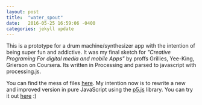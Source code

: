 ```yaml
---
layout: post
title:  "water_spout"
date:   2016-05-25 16:59:06 -0400
categories: jekyll update
---
```


This is a prototype for a drum machine/synthesizer app with the intention of being super fun and addictive.
It was my final sketch for _"Creative Programing For digital media and mobile Apps"_ by proffs Grillies, Yee-King,
Grierson on Coursera. Its written in Processing and parsed to javascript with processing.js.  

You can find the mess of files [here](http://github.com/bb-blud/water_spout). 
My intention now is to rewrite a new and improved version in pure JavaScript using the [p5.js](http://p5js.org/) library. You can try it out [here](https://bb-blud.github.io/water_spout) :)

